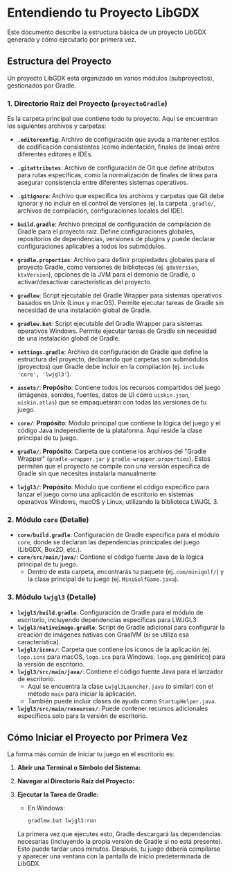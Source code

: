 # Entendiendo tu Proyecto LibGDX

Este documento describe la estructura básica de un proyecto LibGDX generado y cómo ejecutarlo por primera vez.

## Estructura del Proyecto

Un proyecto LibGDX está organizado en varios módulos (subproyectos), gestionados por Gradle.

### 1. Directorio Raíz del Proyecto (`proyectoGradle`)

Es la carpeta principal que contiene todo tu proyecto. Aquí se encuentran los siguientes archivos y carpetas:

*   **`.editorconfig`**: Archivo de configuración que ayuda a mantener estilos de codificación consistentes (como indentación, finales de línea) entre diferentes editores e IDEs.
*   **`.gitattributes`**: Archivo de configuración de Git que define atributos para rutas específicas, como la normalización de finales de línea para asegurar consistencia entre diferentes sistemas operativos.
*   **`.gitignore`**: Archivo que especifica los archivos y carpetas que Git debe ignorar y no incluir en el control de versiones (ej. la carpeta `.gradle/`, archivos de compilación, configuraciones locales del IDE).
*   **`build.gradle`**: Archivo principal de configuración de compilación de Gradle para el proyecto raíz. Define configuraciones globales, repositorios de dependencias, versiones de plugins y puede declarar configuraciones aplicables a todos los submódulos.
*   **`gradle.properties`**: Archivo para definir propiedades globales para el proyecto Gradle, como versiones de bibliotecas (ej. `gdxVersion`, `ktxVersion`), opciones de la JVM para el demonio de Gradle, o activar/desactivar características del proyecto.
*   **`gradlew`**: Script ejecutable del Gradle Wrapper para sistemas operativos basados en Unix (Linux y macOS). Permite ejecutar tareas de Gradle sin necesidad de una instalación global de Gradle.
*   **`gradlew.bat`**: Script ejecutable del Gradle Wrapper para sistemas operativos Windows. Permite ejecutar tareas de Gradle sin necesidad de una instalación global de Gradle.
*   **`settings.gradle`**: Archivo de configuración de Gradle que define la estructura del proyecto, declarando qué carpetas son submódulos (proyectos) que Gradle debe incluir en la compilación (ej. `include 'core', 'lwjgl3'`).

*   **`assets/`**: **Propósito**: Contiene todos los recursos compartidos del juego (imágenes, sonidos, fuentes, datos de UI como `uiskin.json`, `uiskin.atlas`) que se empaquetarán con todas las versiones de tu juego.
*   **`core/`**: **Propósito**: Módulo principal que contiene la lógica del juego y el código Java independiente de la plataforma. Aquí reside la clase principal de tu juego.
*   **`gradle/`**: **Propósito**: Carpeta que contiene los archivos del "Gradle Wrapper" (`gradle-wrapper.jar` y `gradle-wrapper.properties`). Estos permiten que el proyecto se compile con una versión específica de Gradle sin que necesites instalarla manualmente.
*   **`lwjgl3/`**: **Propósito**: Módulo que contiene el código específico para lanzar el juego como una aplicación de escritorio en sistemas operativos Windows, macOS y Linux, utilizando la biblioteca LWJGL 3.

### 2. Módulo `core` (Detalle)

*   **`core/build.gradle`**: Configuración de Gradle específica para el módulo `core`, donde se declaran las dependencias principales del juego (LibGDX, Box2D, etc.).
*   **`core/src/main/java/`**: Contiene el código fuente Java de la lógica principal de tu juego.
    *   Dentro de esta carpeta, encontrarás tu paquete (ej. `com/minigolf/`) y la clase principal de tu juego (ej. `MiniGolfGame.java`).

### 3. Módulo `lwjgl3` (Detalle)

*   **`lwjgl3/build.gradle`**: Configuración de Gradle para el módulo de escritorio, incluyendo dependencias específicas para LWJGL3.
*   **`lwjgl3/nativeimage.gradle`**: Script de Gradle adicional para configurar la creación de imágenes nativas con GraalVM (si se utiliza esa característica).
*   **`lwjgl3/icons/`**: Carpeta que contiene los iconos de la aplicación (ej. `logo.icns` para macOS, `logo.ico` para Windows, `logo.png` genérico) para la versión de escritorio.
*   **`lwjgl3/src/main/java/`**: Contiene el código fuente Java para el lanzador de escritorio.
    *   Aquí se encuentra la clase `Lwjgl3Launcher.java` (o similar) con el método `main` para iniciar la aplicación.
    *   También puede incluir clases de ayuda como `StartupHelper.java`.
*   **`lwjgl3/src/main/resources/`**: Puede contener recursos adicionales específicos solo para la versión de escritorio.

## Cómo Iniciar el Proyecto por Primera Vez

La forma más común de iniciar tu juego en el escritorio es:

1.  **Abrir una Terminal o Símbolo del Sistema:**

2.  **Navegar al Directorio Raíz del Proyecto:**

3.  **Ejecutar la Tarea de Gradle:**
    *   En Windows:
        ```bash
        gradlew.bat lwjgl3:run
        ```

    La primera vez que ejecutes esto, Gradle descargará las dependencias necesarias (incluyendo la propia versión de Gradle si no está presente). Esto puede tardar unos minutos. Después, tu juego debería compilarse y aparecer una ventana con la pantalla de inicio predeterminada de LibGDX.